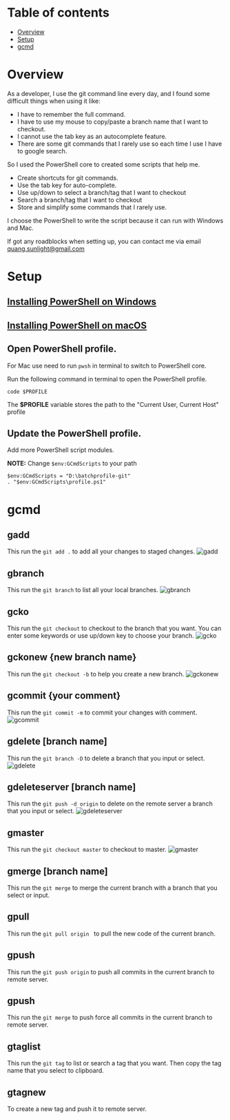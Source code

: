 # Table of contents

- [Overview](#overview)
- [Setup](#setup)
- [gcmd](#gcmd)

# Overview

As a developer, I use the git command line every day, and I found some difficult things when using it like:

- I have to remember the full command.
- I have to use my mouse to copy/paste a branch name that I want to checkout.
- I cannot use the tab key as an autocomplete feature.
- There are some git commands that I rarely use so each time I use I have to google search.

So I used the PowerShell core to created some scripts that help me.

- Create shortcuts for git commands.
- Use the tab key for auto-complete.
- Use up/down to select a branch/tag that I want to checkout
- Search a branch/tag that I want to checkout
- Store and simplify some commands that I rarely use.

I choose the PowerShell to write the script because it can run with Windows and Mac.

If got any roadblocks when setting up, you can contact me via email quang.sunlight@gmail.com

# Setup

## [Installing PowerShell on Windows](https://docs.microsoft.com/en-us/powershell/scripting/install/installing-powershell-core-on-windows?view=powershell-7)

## [Installing PowerShell on macOS](https://docs.microsoft.com/en-us/powershell/scripting/install/installing-powershell-core-on-macos?view=powershell-7)

## Open PowerShell profile.

For Mac use need to run `pwsh` in terminal to switch to PowerShell core.

Run the following command in terminal to open the PowerShell profile.

```
code $PROFILE
```

The **$PROFILE** variable stores the path to the "Current User, Current Host" profile

## Update the PowerShell profile.

Add more PowerShell script modules.

**NOTE:** Change `$env:GCmdScripts` to your path

```
$env:GCmdScripts = "D:\batchprofile-git"
. "$env:GCmdScripts\profile.ps1"
```

# gcmd

## gadd

This run the `git add .` to add all your changes to staged changes.
![gadd](/assets/gadd.gif)

## gbranch

This run the `git branch` to list all your local branches.
![gbranch](/assets/gbranch.gif)

## gcko

This run the `git checkout` to checkout to the branch that you want.
You can enter some keywords or use up/down key to choose your branch.
![gcko](/assets/gcko.gif)

## gckonew {new branch name}

This run the `git checkout -b` to help you create a new branch.
![gckonew](/assets/gckonew.gif)

## gcommit {your comment}

This run the `git commit -m` to commit your changes with comment.
![gcommit](/assets/gcommit.gif)

## gdelete [branch name]

This run the `git branch -D` to delete a branch that you input or select.
![gdelete](/assets/gdelete.gif)

## gdeleteserver [branch name]

This run the `git push -d origin` to delete on the remote server a branch that you input or select.
![gdeleteserver](/assets/gdeleteserver.gif)

## gmaster

This run the `git checkout master` to checkout to master.
![gmaster](/assets/gmaster.gif)

## gmerge [branch name]

This run the `git merge` to merge the current branch with a branch that you select or input.

## gpull

This run the `git pull origin ` to pull the new code of the current branch.

## gpush

This run the `git push origin` to push all commits in the current branch to remote server.

## gpush

This run the `git merge` to push force all commits in the current branch to remote server.

## gtaglist

This run the `git tag` to list or search a tag that you want. Then copy the tag name that you select to clipboard.

## gtagnew

To create a new tag and push it to remote server.
